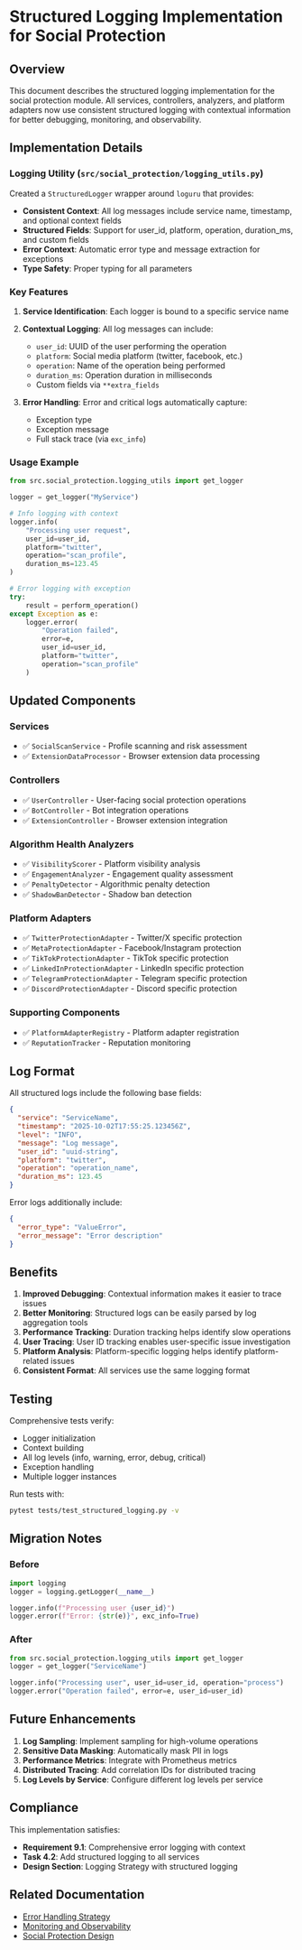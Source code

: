 # Structured Logging Implementation for Social Protection

## Overview

This document describes the structured logging implementation for the social protection module. All services, controllers, analyzers, and platform adapters now use consistent structured logging with contextual information for better debugging, monitoring, and observability.

## Implementation Details

### Logging Utility (`src/social_protection/logging_utils.py`)

Created a `StructuredLogger` wrapper around `loguru` that provides:

- **Consistent Context**: All log messages include service name, timestamp, and optional context fields
- **Structured Fields**: Support for user_id, platform, operation, duration_ms, and custom fields
- **Error Context**: Automatic error type and message extraction for exceptions
- **Type Safety**: Proper typing for all parameters

### Key Features

1. **Service Identification**: Each logger is bound to a specific service name
2. **Contextual Logging**: All log messages can include:
   - `user_id`: UUID of the user performing the operation
   - `platform`: Social media platform (twitter, facebook, etc.)
   - `operation`: Name of the operation being performed
   - `duration_ms`: Operation duration in milliseconds
   - Custom fields via `**extra_fields`

3. **Error Handling**: Error and critical logs automatically capture:
   - Exception type
   - Exception message
   - Full stack trace (via `exc_info`)

### Usage Example

```python
from src.social_protection.logging_utils import get_logger

logger = get_logger("MyService")

# Info logging with context
logger.info(
    "Processing user request",
    user_id=user_id,
    platform="twitter",
    operation="scan_profile",
    duration_ms=123.45
)

# Error logging with exception
try:
    result = perform_operation()
except Exception as e:
    logger.error(
        "Operation failed",
        error=e,
        user_id=user_id,
        platform="twitter",
        operation="scan_profile"
    )
```

## Updated Components

### Services
- ✅ `SocialScanService` - Profile scanning and risk assessment
- ✅ `ExtensionDataProcessor` - Browser extension data processing

### Controllers
- ✅ `UserController` - User-facing social protection operations
- ✅ `BotController` - Bot integration operations
- ✅ `ExtensionController` - Browser extension integration

### Algorithm Health Analyzers
- ✅ `VisibilityScorer` - Platform visibility analysis
- ✅ `EngagementAnalyzer` - Engagement quality assessment
- ✅ `PenaltyDetector` - Algorithmic penalty detection
- ✅ `ShadowBanDetector` - Shadow ban detection

### Platform Adapters
- ✅ `TwitterProtectionAdapter` - Twitter/X specific protection
- ✅ `MetaProtectionAdapter` - Facebook/Instagram protection
- ✅ `TikTokProtectionAdapter` - TikTok specific protection
- ✅ `LinkedInProtectionAdapter` - LinkedIn specific protection
- ✅ `TelegramProtectionAdapter` - Telegram specific protection
- ✅ `DiscordProtectionAdapter` - Discord specific protection

### Supporting Components
- ✅ `PlatformAdapterRegistry` - Platform adapter registration
- ✅ `ReputationTracker` - Reputation monitoring

## Log Format

All structured logs include the following base fields:

```json
{
  "service": "ServiceName",
  "timestamp": "2025-10-02T17:55:25.123456Z",
  "level": "INFO",
  "message": "Log message",
  "user_id": "uuid-string",
  "platform": "twitter",
  "operation": "operation_name",
  "duration_ms": 123.45
}
```

Error logs additionally include:

```json
{
  "error_type": "ValueError",
  "error_message": "Error description"
}
```

## Benefits

1. **Improved Debugging**: Contextual information makes it easier to trace issues
2. **Better Monitoring**: Structured logs can be easily parsed by log aggregation tools
3. **Performance Tracking**: Duration tracking helps identify slow operations
4. **User Tracing**: User ID tracking enables user-specific issue investigation
5. **Platform Analysis**: Platform-specific logging helps identify platform-related issues
6. **Consistent Format**: All services use the same logging format

## Testing

Comprehensive tests verify:
- Logger initialization
- Context building
- All log levels (info, warning, error, debug, critical)
- Exception handling
- Multiple logger instances

Run tests with:
```bash
pytest tests/test_structured_logging.py -v
```

## Migration Notes

### Before
```python
import logging
logger = logging.getLogger(__name__)

logger.info(f"Processing user {user_id}")
logger.error(f"Error: {str(e)}", exc_info=True)
```

### After
```python
from src.social_protection.logging_utils import get_logger
logger = get_logger("ServiceName")

logger.info("Processing user", user_id=user_id, operation="process")
logger.error("Operation failed", error=e, user_id=user_id)
```

## Future Enhancements

1. **Log Sampling**: Implement sampling for high-volume operations
2. **Sensitive Data Masking**: Automatically mask PII in logs
3. **Performance Metrics**: Integrate with Prometheus metrics
4. **Distributed Tracing**: Add correlation IDs for distributed tracing
5. **Log Levels by Service**: Configure different log levels per service

## Compliance

This implementation satisfies:
- **Requirement 9.1**: Comprehensive error logging with context
- **Task 4.2**: Add structured logging to all services
- **Design Section**: Logging Strategy with structured logging

## Related Documentation

- [Error Handling Strategy](../error-handling.md)
- [Monitoring and Observability](../monitoring.md)
- [Social Protection Design](../../.kiro/specs/social-protection-production-readiness/design.md)
